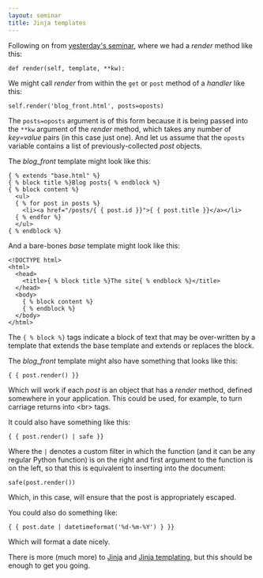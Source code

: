 ```yaml
---
layout: seminar
title: Jinja templates
---
```


Following on from [yesterday's seminar](http://foundersandcoders.org/2014/05/01/jinja.html), where we had a *render* method like this:

    def render(self, template, **kw):

We might call *render* from within the `get` or `post` method of a *handler* like this: 

    self.render('blog_front.html', posts=oposts)

The `posts=oposts` argument is of this form because it is being passed into the `**kw` argument of the *render* method, which takes any number of *key=value* pairs (in this case just one). And let us assume that the `oposts` variable contains a list of previously-collected *post* objects.

The *blog_front* template might look like this:

    { % extends "base.html" %}
    { % block title %}Blog posts{ % endblock %}
    { % block content %}
      <ul>
      { % for post in posts %}
        <li><a href="/posts/{ { post.id }}">{ { post.title }}</a></li>
      { % endfor %}
      </ul>
    { % endblock %}

And a bare-bones *base* template might look like this:

    <!DOCTYPE html>
    <html>
      <head>
        <title>{ % block title %}The site{ % endblock %}</title>
      </head>
      <body>
        { % block content %}
        { % endblock %}
      </body>
    </html>

The `{ % block %}` tags indicate a block of text that may be over-written by a template that extends the base template and extends or replaces the block.

The *blog_front* template might also have something that looks like this:

    { { post.render() }} 

Which will work if each *post* is an object that has a *render* method, defined somewhere in your application. This could be used, for example, to turn carriage returns into \<br\> tags.

It could also have something like this:

    { { post.render() | safe }}

Where the `|` denotes a custom filter in which the function (and it can be any regular Python function) is on the right and first argument to the function is on the left, so that this is equivalent to inserting into the document:

    safe(post.render())

Which, in this case, will ensure that the post is appropriately escaped.

You could also do something like:

    { { post.date | datetimeformat('%d-%m-%Y') } }}

Which will format a date nicely.

There is more (much more) to [Jinja](http://jinja.pocoo.org/) and [Jinja templating](http://jinja.pocoo.org/docs/templates/), but this should be enough to get you going.